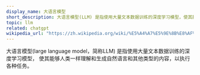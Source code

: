 ```yaml
---
display_name: 大语言模型
short_description: 大语言模型(LLM) 是指使用大量文本数据训练的深度学习模型，使其能够人类一样理解和生成自然语言和其他类型的内容，以执行各种任务。
topic: llm
related: chatgpt
wikipedia_url: "https://zh.wikipedia.org/wiki/%E5%A4%A7%E5%9E%8B%E8%AF%AD%E8%A8%80%E6%A8%A1%E5%9E%8B"
---
```

大语言模型(large language model，简称LLM) 是指使用大量文本数据训练的深度学习模型，
使其能够人类一样理解和生成自然语言和其他类型的内容，以执行各种任务。